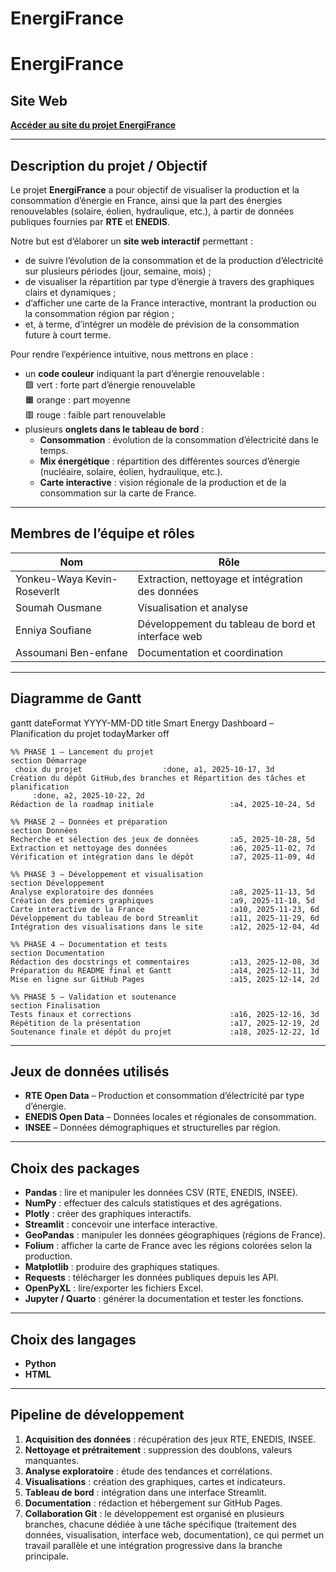 


# EnergiFrance


# EnergiFrance

## Site Web

[**Accéder au site du projet
EnergiFrance**](https://soufiane0022.github.io/EnergiFrance/)

------------------------------------------------------------------------

## Description du projet / Objectif

Le projet **EnergiFrance** a pour objectif de visualiser la production
et la consommation d’énergie en France, ainsi que la part des énergies
renouvelables (solaire, éolien, hydraulique, etc.), à partir de données
publiques fournies par **RTE** et **ENEDIS**.

Notre but est d’élaborer un **site web interactif** permettant :

- de suivre l’évolution de la consommation et de la production
  d’électricité sur plusieurs périodes (jour, semaine, mois) ;
- de visualiser la répartition par type d’énergie à travers des
  graphiques clairs et dynamiques ;
- d’afficher une carte de la France interactive, montrant la production
  ou la consommation région par région ;
- et, à terme, d’intégrer un modèle de prévision de la consommation
  future à court terme.

Pour rendre l’expérience intuitive, nous mettrons en place :

- un **code couleur** indiquant la part d’énergie renouvelable :  
  🟩 vert : forte part d’énergie renouvelable  
  🟧 orange : part moyenne  
  🟥 rouge : faible part renouvelable  
- plusieurs **onglets dans le tableau de bord** :
  - **Consommation** : évolution de la consommation d’électricité dans
    le temps.  
  - **Mix énergétique** : répartition des différentes sources d’énergie
    (nucléaire, solaire, éolien, hydraulique, etc.).  
  - **Carte interactive** : vision régionale de la production et de la
    consommation sur la carte de France.

------------------------------------------------------------------------

## Membres de l’équipe et rôles

| Nom | Rôle |
|----|----|
| Yonkeu-Waya Kevin-Roseverlt | Extraction, nettoyage et intégration des données |
| Soumah Ousmane | Visualisation et analyse |
| Enniya Soufiane | Développement du tableau de bord et interface web |
| Assoumani Ben-enfane | Documentation et coordination |

------------------------------------------------------------------------

## Diagramme de Gantt

gantt dateFormat YYYY-MM-DD title Smart Energy Dashboard – Planification
du projet todayMarker off

    %% PHASE 1 – Lancement du projet
    section Démarrage
     choix du projet                  :done, a1, 2025-10-17, 3d
    Création du dépôt GitHub,des branches et Répartition des tâches et planification
         :done, a2, 2025-10-22, 2d
    Rédaction de la roadmap initiale                 :a4, 2025-10-24, 5d

    %% PHASE 2 – Données et préparation
    section Données
    Recherche et sélection des jeux de données       :a5, 2025-10-28, 5d
    Extraction et nettoyage des données              :a6, 2025-11-02, 7d
    Vérification et intégration dans le dépôt        :a7, 2025-11-09, 4d

    %% PHASE 3 – Développement et visualisation
    section Développement
    Analyse exploratoire des données                 :a8, 2025-11-13, 5d
    Création des premiers graphiques                 :a9, 2025-11-18, 5d
    Carte interactive de la France                   :a10, 2025-11-23, 6d
    Développement du tableau de bord Streamlit       :a11, 2025-11-29, 6d
    Intégration des visualisations dans le site      :a12, 2025-12-04, 4d

    %% PHASE 4 – Documentation et tests
    section Documentation
    Rédaction des docstrings et commentaires         :a13, 2025-12-08, 3d
    Préparation du README final et Gantt             :a14, 2025-12-11, 3d
    Mise en ligne sur GitHub Pages                   :a15, 2025-12-14, 2d

    %% PHASE 5 – Validation et soutenance
    section Finalisation
    Tests finaux et corrections                      :a16, 2025-12-16, 3d
    Répétition de la présentation                    :a17, 2025-12-19, 2d
    Soutenance finale et dépôt du projet             :a18, 2025-12-22, 1d

------------------------------------------------------------------------

## Jeux de données utilisés

- **RTE Open Data** – Production et consommation d’électricité par type
  d’énergie.  
- **ENEDIS Open Data** – Données locales et régionales de
  consommation.  
- **INSEE** – Données démographiques et structurelles par région.

------------------------------------------------------------------------

## Choix des packages

- **Pandas** : lire et manipuler les données CSV (RTE, ENEDIS, INSEE).  
- **NumPy** : effectuer des calculs statistiques et des agrégations.  
- **Plotly** : créer des graphiques interactifs.  
- **Streamlit** : concevoir une interface interactive.  
- **GeoPandas** : manipuler les données géographiques (régions de
  France).  
- **Folium** : afficher la carte de France avec les régions colorées
  selon la production.  
- **Matplotlib** : produire des graphiques statiques.  
- **Requests** : télécharger les données publiques depuis les API.  
- **OpenPyXL** : lire/exporter les fichiers Excel.  
- **Jupyter / Quarto** : générer la documentation et tester les
  fonctions.

------------------------------------------------------------------------

## Choix des langages

- **Python**  
- **HTML**

------------------------------------------------------------------------

## Pipeline de développement

1.  **Acquisition des données** : récupération des jeux RTE, ENEDIS,
    INSEE.  
2.  **Nettoyage et prétraitement** : suppression des doublons, valeurs
    manquantes.  
3.  **Analyse exploratoire** : étude des tendances et corrélations.  
4.  **Visualisations** : création des graphiques, cartes et
    indicateurs.  
5.  **Tableau de bord** : intégration dans une interface Streamlit.  
6.  **Documentation** : rédaction et hébergement sur GitHub Pages.  
7.  **Collaboration Git** : le développement est organisé en plusieurs
    branches, chacune dédiée à une tâche spécifique (traitement des
    données, visualisation, interface web, documentation), ce qui permet
    un travail parallèle et une intégration progressive dans la branche
    principale.

